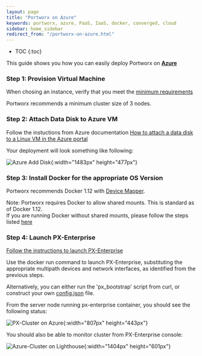 ```yaml
---
layout: page
title: "Portworx on Azure"
keywords: portworx, azure, PaaS, IaaS, docker, converged, cloud
sidebar: home_sidebar
redirect_from: "/portworx-on-azure.html"
---
```


* TOC
{:toc}

This guide shows you how you can easily deploy Portworx on [**Azure**](https://azure.microsoft.com/en-us/)

### Step 1: Provision Virtual Machine
When chosing an instance, verify that you meet the [minimum requirements](/getting-started/px-enterprise.html#step-1-verify-requirements)

Portworx recommends a minimum cluster size of 3 nodes.

### Step 2: Attach Data Disk to Azure VM
Follow the instuctions from Azure documentation [How to attach a data disk to a Linux VM in the Azure portal
](https://azure.microsoft.com/en-us/documentation/articles/virtual-machines-linux-attach-disk-portal/)

Your deployment will look something like following:


![Azure Add Disk](/images/azure-add-disk.png "Add Disk"){:width="1483px" height="477px"}

### Step 3: Install Docker for the appropriate OS Version 
Portworx recommends Docker 1.12 with [Device Mapper](https://docs.docker.com/engine/userguide/storagedriver/device-mapper-driver/#/configure-docker-with-devicemapper).

Note: Portworx requires Docker to allow shared mounts.  This is standard as of Docker 1.12.  
If you are running Docker without shared mounts, please follow the steps listed [here](/knowledgebase/shared-mount-propogation.html)

### Step 4: Launch PX-Enterprise
[Follow the instructions to launch PX-Enterprise](/getting-started/px-enterprise.html)

Use the docker run command to launch PX-Enterprise, substituting the appropriate multipath devices and network interfaces, as identified from the previous steps.

Alternatively, you can either run the 'px_bootstrap' script from curl, or construct your own [config.json](/control/config-json.html) file.

From the server node running px-enterprise container, you should see the following status:

![PX-Cluster on Azure](/images/azure-pxctl-status.png "PX-Cluster on Azure"){:width="807px" height="443px"}


You should also be able to monitor cluster from PX-Enterprise console:

![Azure-Cluster on Lighthouse](/images/azure-cluster-on-lighthouse-updated.png "Azure-Cluster on Lighthouse"){:width="1404px" height="601px"}


